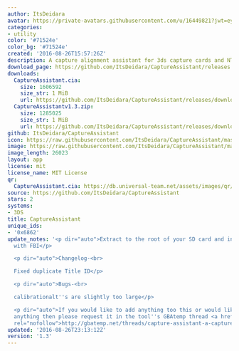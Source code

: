 ```yaml
---
author: ItsDeidara
avatar: https://private-avatars.githubusercontent.com/u/16449821?jwt=eyJhbGciOiJIUzI1NiIsInR5cCI6IkpXVCJ9.eyJpc3MiOiJnaXRodWIuY29tIiwiYXVkIjoicmF3LmdpdGh1YnVzZXJjb250ZW50LmNvbSIsImtleSI6ImtleTEiLCJleHAiOjE3MzQ2MzMxMjAsIm5iZiI6MTczNDYzMTkyMCwicGF0aCI6Ii91LzE2NDQ5ODIxIn0.ot3LJFj10gJIPR0PRXFRtDIZ0Xk86zZKWagt1TFmgbU&v=4
categories:
- utility
color: '#71524e'
color_bg: '#71524e'
created: '2016-08-26T15:57:26Z'
description: A capture alignment assistant for 3ds capture cards and NTRviewer
download_page: https://github.com/ItsDeidara/CaptureAssistant/releases
downloads:
  CaptureAssistant.cia:
    size: 1606592
    size_str: 1 MiB
    url: https://github.com/ItsDeidara/CaptureAssistant/releases/download/1.3/CaptureAssistant.cia
  CaptureAssistantv1.3.zip:
    size: 1285025
    size_str: 1 MiB
    url: https://github.com/ItsDeidara/CaptureAssistant/releases/download/1.3/CaptureAssistantv1.3.zip
github: ItsDeidara/CaptureAssistant
icon: https://raw.githubusercontent.com/ItsDeidara/CaptureAssistant/master/assets/icon.png
image: https://raw.githubusercontent.com/ItsDeidara/CaptureAssistant/master/assets/banner.png
image_length: 26023
layout: app
license: mit
license_name: MIT License
qr:
  CaptureAssistant.cia: https://db.universal-team.net/assets/images/qr/captureassistant-cia.png
source: https://github.com/ItsDeidara/CaptureAssistant
stars: 2
systems:
- 3DS
title: CaptureAssistant
unique_ids:
- '0x6862'
update_notes: '<p dir="auto">Extract to the root of your SD card and install CaptureAssistant
  with FBI</p>

  <p dir="auto">Changelog-<br>

  Fixed duplicate Title ID</p>

  <p dir="auto">Bugs-<br>

  calibrationalt''s are slightly too large</p>

  <p dir="auto">If you would like to add anything too this or would like to request
  anything then please request it in the tool''s GBAtemp thread <a href="http://gbatemp.net/threads/capture-assistant-a-capture-alignment-tool-for-capture-cards-ntr.439356/#post-6631437"
  rel="nofollow">http://gbatemp.net/threads/capture-assistant-a-capture-alignment-tool-for-capture-cards-ntr.439356/#post-6631437</a></p>'
updated: '2016-08-26T23:13:12Z'
version: '1.3'
---
```

